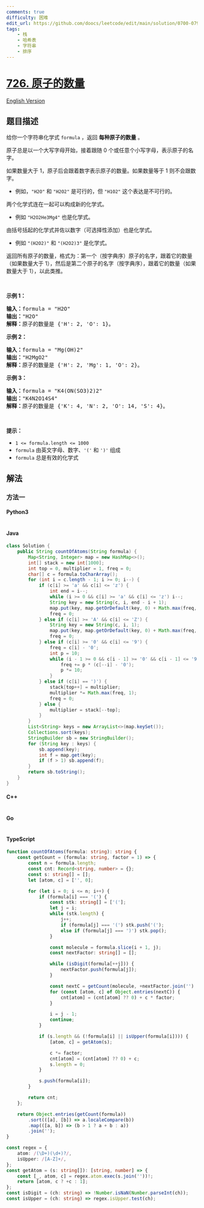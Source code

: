 ```yaml
---
comments: true
difficulty: 困难
edit_url: https://github.com/doocs/leetcode/edit/main/solution/0700-0799/0726.Number%20of%20Atoms/README.md
tags:
    - 栈
    - 哈希表
    - 字符串
    - 排序
---
```


<!-- problem:start -->

# [726. 原子的数量](https://leetcode.cn/problems/number-of-atoms)

[English Version](/solution/0700-0799/0726.Number%20of%20Atoms/README_EN.md)

## 题目描述

<!-- description:start -->

<p>给你一个字符串化学式 <code>formula</code> ，返回 <strong>每种原子的数量</strong> 。</p>

<p>原子总是以一个大写字母开始，接着跟随 0 个或任意个小写字母，表示原子的名字。</p>

<p>如果数量大于 1，原子后会跟着数字表示原子的数量。如果数量等于 1 则不会跟数字。</p>

<ul>
	<li>例如，<code>"H2O"</code> 和 <code>"H2O2"</code> 是可行的，但 <code>"H1O2"</code> 这个表达是不可行的。</li>
</ul>

<p>两个化学式连在一起可以构成新的化学式。</p>

<ul>
	<li>例如 <code>"H2O2He3Mg4"</code> 也是化学式。</li>
</ul>

<p>由括号括起的化学式并佐以数字（可选择性添加）也是化学式。</p>

<ul>
	<li>例如 <code>"(H2O2)"</code> 和 <code>"(H2O2)3"</code> 是化学式。</li>
</ul>

<p>返回所有原子的数量，格式为：第一个（按字典序）原子的名字，跟着它的数量（如果数量大于 1），然后是第二个原子的名字（按字典序），跟着它的数量（如果数量大于 1），以此类推。</p>

<p>&nbsp;</p>

<p><strong>示例 1：</strong></p>

<pre>
<strong>输入：</strong>formula = "H2O"
<strong>输出：</strong>"H2O"
<strong>解释：</strong>原子的数量是 {'H': 2, 'O': 1}。
</pre>

<p><strong>示例 2：</strong></p>

<pre>
<strong>输入：</strong>formula = "Mg(OH)2"
<strong>输出：</strong>"H2MgO2"
<strong>解释：</strong>原子的数量是 {'H': 2, 'Mg': 1, 'O': 2}。
</pre>

<p><strong>示例 3：</strong></p>

<pre>
<strong>输入：</strong>formula = "K4(ON(SO3)2)2"
<strong>输出：</strong>"K4N2O14S4"
<strong>解释：</strong>原子的数量是 {'K': 4, 'N': 2, 'O': 14, 'S': 4}。
</pre>

<p>&nbsp;</p>

<p><strong>提示：</strong></p>

<ul>
	<li><code>1 &lt;= formula.length&nbsp;&lt;= 1000</code></li>
	<li><code>formula</code> 由英文字母、数字、<code>'('</code> 和 <code>')'</code> 组成</li>
	<li><code>formula</code> 总是有效的化学式</li>
</ul>

<!-- description:end -->

## 解法

<!-- solution:start -->

### 方法一

<!-- tabs:start -->

#### Python3

```python

```

#### Java

```java
class Solution {
    public String countOfAtoms(String formula) {
        Map<String, Integer> map = new HashMap<>();
        int[] stack = new int[1000];
        int top = 0, multiplier = 1, freq = 0;
        char[] c = formula.toCharArray();
        for (int i = c.length - 1; i >= 0; i--) {
            if (c[i] >= 'a' && c[i] <= 'z') {
                int end = i--;
                while (i >= 0 && c[i] >= 'a' && c[i] <= 'z') i--;
                String key = new String(c, i, end - i + 1);
                map.put(key, map.getOrDefault(key, 0) + Math.max(freq, 1) * multiplier);
                freq = 0;
            } else if (c[i] >= 'A' && c[i] <= 'Z') {
                String key = new String(c, i, 1);
                map.put(key, map.getOrDefault(key, 0) + Math.max(freq, 1) * multiplier);
                freq = 0;
            } else if (c[i] >= '0' && c[i] <= '9') {
                freq = c[i] - '0';
                int p = 10;
                while (i - 1 >= 0 && c[i - 1] >= '0' && c[i - 1] <= '9') {
                    freq += p * (c[--i] - '0');
                    p *= 10;
                }
            } else if (c[i] == ')') {
                stack[top++] = multiplier;
                multiplier *= Math.max(freq, 1);
                freq = 0;
            } else {
                multiplier = stack[--top];
            }
        }
        List<String> keys = new ArrayList<>(map.keySet());
        Collections.sort(keys);
        StringBuilder sb = new StringBuilder();
        for (String key : keys) {
            sb.append(key);
            int f = map.get(key);
            if (f > 1) sb.append(f);
        }
        return sb.toString();
    }
}
```

#### C++

```cpp

```

#### Go

```go

```

#### TypeScript

```ts
function countOfAtoms(formula: string): string {
    const getCount = (formula: string, factor = 1) => {
        const n = formula.length;
        const cnt: Record<string, number> = {};
        const s: string[] = [];
        let [atom, c] = ['', 0];

        for (let i = 0; i <= n; i++) {
            if (formula[i] === '(') {
                const stk: string[] = ['('];
                let j = i;
                while (stk.length) {
                    j++;
                    if (formula[j] === '(') stk.push('(');
                    else if (formula[j] === ')') stk.pop();
                }

                const molecule = formula.slice(i + 1, j);
                const nextFactor: string[] = [];

                while (isDigit(formula[++j])) {
                    nextFactor.push(formula[j]);
                }

                const nextC = getCount(molecule, +nextFactor.join('') || 1);
                for (const [atom, c] of Object.entries(nextC)) {
                    cnt[atom] = (cnt[atom] ?? 0) + c * factor;
                }

                i = j - 1;
                continue;
            }

            if (s.length && (!formula[i] || isUpper(formula[i]))) {
                [atom, c] = getAtom(s);

                c *= factor;
                cnt[atom] = (cnt[atom] ?? 0) + c;
                s.length = 0;
            }

            s.push(formula[i]);
        }

        return cnt;
    };

    return Object.entries(getCount(formula))
        .sort(([a], [b]) => a.localeCompare(b))
        .map(([a, b]) => (b > 1 ? a + b : a))
        .join('');
}

const regex = {
    atom: /(\D+)(\d+)?/,
    isUpper: /[A-Z]+/,
};
const getAtom = (s: string[]): [string, number] => {
    const [_, atom, c] = regex.atom.exec(s.join(''))!;
    return [atom, c ? +c : 1];
};
const isDigit = (ch: string) => !Number.isNaN(Number.parseInt(ch));
const isUpper = (ch: string) => regex.isUpper.test(ch);
```

<!-- tabs:end -->

<!-- solution:end -->

<!-- problem:end -->
